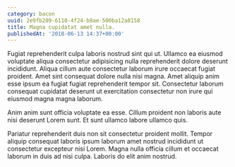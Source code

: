 ```yaml
---
category: bacon
uuid: 2e9fb209-6110-4f24-b8ae-500ba12a8158
title: Magna cupidatat amet nulla.
publishedAt: '2018-06-13 14:37+00:00'
---
```


Fugiat reprehenderit culpa laboris nostrud sint qui ut. Ullamco ea eiusmod voluptate aliqua consectetur adipisicing nulla reprehenderit dolore deserunt incididunt. Aliqua cillum aute consectetur laborum irure occaecat fugiat proident. Amet sint consequat dolore nulla nisi magna. Amet aliquip anim esse ipsum ea fugiat fugiat reprehenderit tempor sit. Consectetur laborum consequat cupidatat deserunt ut exercitation consectetur non irure qui eiusmod magna magna laborum.

Anim anim sunt officia voluptate ea esse. Cillum proident non laboris aute nisi deserunt Lorem sunt. Et sunt ullamco labore ullamco quis.

Pariatur reprehenderit duis non sit consectetur proident mollit. Tempor aliquip consequat laboris ipsum laborum amet nostrud incididunt ut consectetur excepteur nisi Lorem. Magna nulla officia cillum et occaecat laborum in duis ad nisi culpa. Laboris do elit anim nostrud.